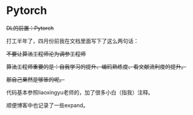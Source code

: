 # Pytorch

~~DL的前置：Pytorch~~

打工半年了，四月份前我在文档里面写下了这么两句话：

~~不要让算法工程师沦为调参工程师~~

~~算法工程师重要的是：自我学习的提升、编码熟练度、看文献流利度的提升。~~

~~那自己果然是够笨的呢。~~

代码基本参照liaoxingyu老师的，加了很多小白（指我）注释。

顺便博客中也记录了一些expand。

